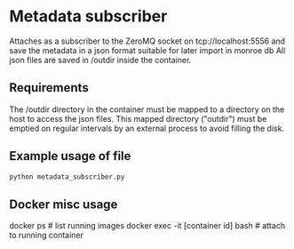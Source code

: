 
# Metadata subscriber
Attaches as a subscriber to the ZeroMQ socket on tcp://localhost:5556 and save the metadata in a json format suitable for later import in monroe db
All json files are saved in /outdir inside the container.

## Requirements
The /outdir directory in the container must be mapped to a directory on the host to access the json files.
This mapped directory ("outdir") must be emptied on regular intervals by an external process to avoid filling the disk.

## Example usage of file
```bash
python metadata_subscriber.py
```


## Docker misc usage
docker ps  # list running images
docker exec -it [container id] bash   # attach to running container
